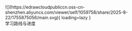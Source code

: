 <figure markdown="span">
  ![](https://edrawcloudpubliccn.oss-cn-shenzhen.aliyuncs.com/viewer/self/1059758/share/2025-8-22/1755875056/main.svg){ loading=lazy }
  <figcaption>学习路线与进度</figcaption>
</figure>
